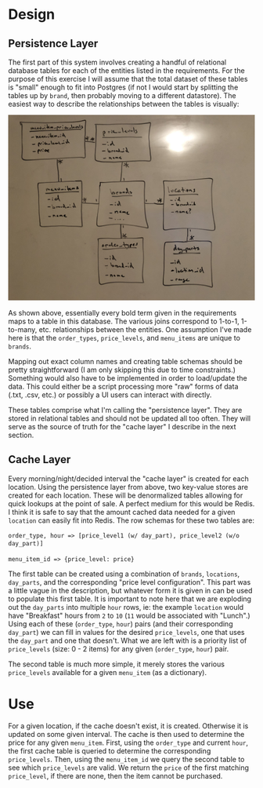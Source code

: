 # Design

## Persistence Layer

The first part of this system involves creating a handful of relational 
database tables for each of the entities listed in the requirements. For the 
purpose of this exercise I will assume that the total dataset of these tables 
is "small" enough to fit into Postgres (if not I would start by splitting the 
tables up by `brand`, then probably moving to a different datastore). The 
easiest way to describe the relationships between the tables is visually:

![alt text](schemas.jpg "Schemas")

As shown above, essentially every bold term given in the requirements maps to
a table in this database. The various joins correspond to 1-to-1, 1-to-many, 
etc. relationships between the entities. One assumption I've made here is that
the `order_types`, `price_levels`, and `menu_items` are unique to `brands`.

Mapping out exact column names and creating table schemas should be pretty 
straightforward (I am only skipping this due to time constraints.) Something 
would also have to be implemented in order to load/update the data. This could
either be a script processing more "raw" forms of data (.txt, .csv, etc.) 
or possibly a UI users can interact with directly.

These tables comprise what I'm calling the "persistence layer". They are 
stored in relational tables and should not be updated all too often. They will
serve as the source of truth for the "cache layer" I describe in the next 
section.

## Cache Layer

Every morning/night/decided interval the "cache layer" is created for each 
location. Using the persistence layer from above, two key-value stores are 
created for each location. These will be denormalized tables allowing for
quick lookups at the point of sale. A perfect medium for this would be Redis.
I think it is safe to say that the amount cached data needed for a given 
`location` can easily fit into Redis. The row schemas for these two tables are:

```
order_type, hour => [price_level1 (w/ day_part), price_level2 (w/o day_part)]

menu_item_id => {price_level: price}
```

The first table can be created using a combination of `brands`, `locations`,
`day_parts`, and the corresponding "price level configuration". This part was
a little vague in the description, but whatever form it is given in can be 
used to populate this first table. It is important to note here that we are 
exploding out the `day_parts` into multiple `hour` rows, ie: the example 
`location` would have "Breakfast" hours from `2` to `10` (`11` would be 
associated with "Lunch".) Using each of these (`order_type`, `hour`) pairs
(and their corresponding `day_part`) we can fill in values for the desired
`price_levels`, one that uses the `day_part` and one that doesn't. What we
are left with is a priority list of `price_levels` (size: 0 - 2 items) for
any given (`order_type`, `hour`) pair.

The second table is much more simple, it merely stores the various 
`price_levels` available for a given `menu_item` (as a dictionary).


# Use

For a given location, if the cache doesn't exist, it is created. Otherwise
it is updated on some given interval. The cache is then used to determine
the price for any given `menu_item`. First, using the `order_type` and 
current `hour`, the first cache table is queried to determine the 
corresponding `price_levels`. Then, using the `menu_item_id` we query the 
second table to see which `price_levels` are valid. We return the `price` of 
the first matching `price_level`, if there are none, then the item cannot be 
purchased.


